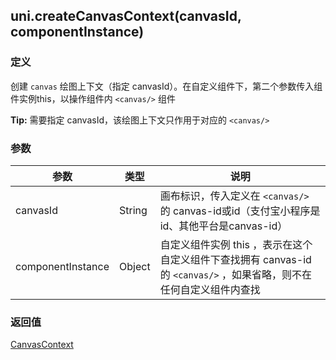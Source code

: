 ## uni.createCanvasContext(canvasId, componentInstance)

<!-- UNIAPPAPIJSON.createCanvasContext.compatibility -->

### 定义

创建 `canvas` 绘图上下文（指定 canvasId）。在自定义组件下，第二个参数传入组件实例this，以操作组件内 `<canvas/>` 组件

**Tip:** 需要指定 canvasId，该绘图上下文只作用于对应的 `<canvas/>`

### 参数

|参数|类型|说明|
|----|----|-----|
|canvasId|String	|画布标识，传入定义在 `<canvas/>` 的 canvas-id或id（支付宝小程序是id、其他平台是canvas-id）	|
|componentInstance|Object	|自定义组件实例 this ，表示在这个自定义组件下查找拥有 canvas-id 的 `<canvas/>` ，如果省略，则不在任何自定义组件内查找	|



### 返回值

[CanvasContext](/api/canvas/CanvasContext.md)

<!-- UNIAPPAPIJSON.createCanvasContext.tutorial -->
